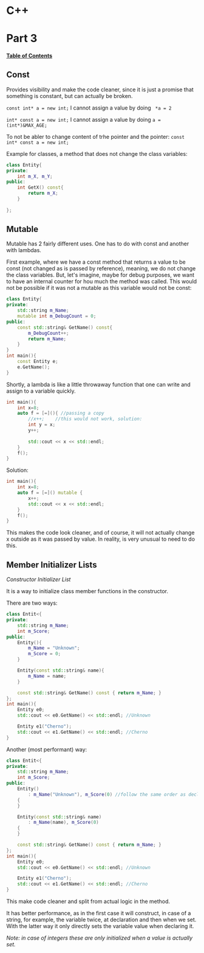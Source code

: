# **C++** 
# Part 3


#### [Table of Contents](README.md#table-of-contents)


## Const

Provides visibility and make the code cleaner, since it is just a promise that something is constant, but can actually be broken.

`const int* a = new int;` I cannot assign a value by doing ` *a = 2`

`int* const a = new int;` I cannot assign a value by doing `a = (int*)&MAX_AGE;`

To not be abler to change content of trhe pointer and the pointer: `const int* const a = new int;`

Example for classes, a method that does not change the class variables:

```cpp
class Entity{
private: 
    int m_X, m_Y;
public:
    int GetX() const{
        return m_X;
    }
     
};
```


## Mutable

Mutable has 2 fairly different uses. One has to do with const and another with lambdas.

First example, where we have a const method that returns a value to be const (not changed as is passed by reference), meaning, we do not change the class variables. But, let's imagine, maybe for debug purposes, we want to have an internal counter for hou much the method was called. This would not be possible if it was not a mutable as this variable would not be const:
```cpp
class Entity{
private:
    std::string m_Name;
    mutable int m_DebugCount = 0;
public:
    const std::string& GetName() const{
        m_DebugCount++;
        return m_Name;
    }
}
int main(){
    const Entity e;
    e.GetName();
}
```

Shortly, a lambda is like a little throwaway function that one can write and assign to a variable quickly.

```cpp
int main(){
    int x=8;
    auto f = [=](){ //passing a copy
        //x++;    //this would not work, solution:
        int y = x;
        y++;
       
        std::cout << x << std::endl;
    }
    f();
}
```
Solution:
```cpp
int main(){
    int x=8;
    auto f = [=]() mutable {  
        x++;       
        std::cout << x << std::endl;
    }
    f();
}
```
This makes the code look cleaner, and of course, it will not actually change x outside as it was passed by value. In reality, is very unusual to need to do this.


## Member Initializer Lists
*Constructor Initializer List*

It is a way to initialize class member functions in the constructor.

There are two ways:
```cpp
class Entit<{
private:
    std::string m_Name;
    int m_Score;
public:
    Entity(){
        m_Name = "Unknown";
        m_Score = 0;
    }

    Entity(const std::string& name){
        m_Name = name;
    }

    const std::string& GetName() const { return m_Name; }
};
int main(){
    Entity e0;
    std::cout << e0.GetName() << std::endl; //Unknown

    Entity e1("Cherno");
    std::cout << e1.GetName() << std::endl; //Cherno
}
```
Another (most performant) way:
```cpp
class Entit<{
private:
    std::string m_Name;
    int m_Score;
public:
    Entity() 
        : m_Name("Unknown"), m_Score(0) //follow the same order as declared above!
    {
    }

    Entity(const std::string& name)
        : m_Name(name), m_Score(0)
    {
    }

    const std::string& GetName() const { return m_Name; }
};
int main(){
    Entity e0;
    std::cout << e0.GetName() << std::endl; //Unknown

    Entity e1("Cherno");
    std::cout << e1.GetName() << std::endl; //Cherno
}
```

This make code cleaner and split from actual logic in the method.

It has better performance, as in the first case it will construct, in case of a string, for example, the variable twice, at declaration and then when we set. With the latter way it only directly sets the variable value when declaring it.

*Note: in case of integers these are only initialized when a value is actually set.*